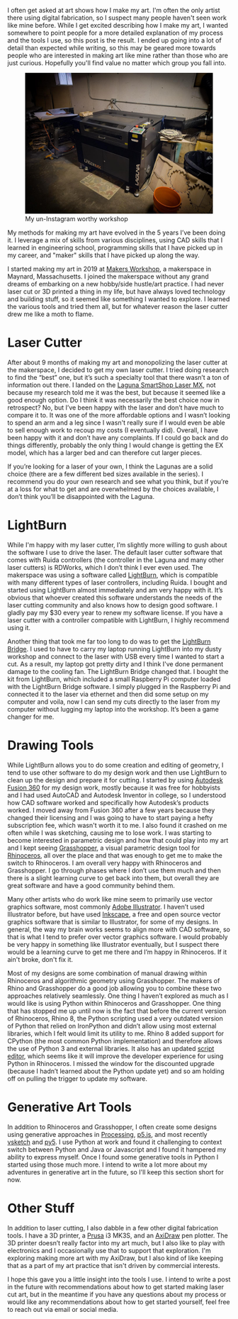 <!--
.. title: The Tools I Use
.. description: A summary and review of the tools I use to make my laser cut wood art
.. slug: the-tools-i-use
.. date: 2024-04-10 21:19:14 UTC-04:00
.. tags: laser cutting,3d printing, plotting,lightburn,rhinoceros
.. category:
.. link:
.. type: text
.. thumbnail: {{% thumbnail "/images/20240412_140056.jpgg" %}}{{% /thumbnail %}}
-->

I often get asked at art shows how I make my art. I'm often the only artist there using digital fabrication, so I suspect many people haven't seen work like mine before. While I get excited describing how I make my art, I wanted somewhere to point people for a more detailed explanation of my process and the tools I use, so this post is the result. I ended up going into a lot of detail than expected while writing, so this may be geared more towards people who are interested in making art like mine rather than those who are just curious. Hopefully you'll find value no matter which group you fall into.

<!-- TEASER_END -->

<figure>
    <img src="/images/20240412_140056.jpg"
         alt="Laser cutter in my workshop">
    <figcaption>My un-Instagram worthy workshop</figcaption>
</figure>

My methods for making my art have evolved in the 5 years I’ve been doing it. I leverage a mix of skills from various disciplines, using CAD skills that I learned in engineering school, programming skills that I have picked up in my career, and "maker" skills that I have picked up along the way.

I started making my art in 2019 at <a href="https://makersworkshop.com/" target="_blank">Makers Workshop</a>, a makerspace in Maynard, Massachusetts. I joined the makerspace without any grand dreams of embarking on a new hobby/side hustle/art practice. I had never laser cut or 3D printed a thing in my life, but have always loved technology and building stuff, so it seemed like something I wanted to explore. I learned the various tools and tried them all, but for whatever reason the laser cutter drew me like a moth to flame.

# Laser Cutter

After about 9 months of making my art and monopolizing the laser cutter at the makerspace, I decided to get my own laser cutter. I tried doing research to find the “best” one, but it’s such a specialty tool that there wasn’t a ton of information out there. I landed on the <a href="https://lagunatools.com/cnc/co2-lasers/smartshop-laser-mx/" target="_blank">Laguna SmartShop Laser MX</a>, not because my research told me it was the best, but because it seemed like a good enough option. Do I think it was necessarily the best choice now in retrospect? No, but I’ve been happy with the laser and don’t have much to compare it to. It was one of the more affordable options and I wasn’t looking to spend an arm and a leg since I wasn't really sure if I would even be able to sell enough work to recoup my costs (I eventually did). Overall, I have been happy with it and don’t have any complaints. If I could go back and do things differently, probably the only thing I would change is getting the EX model, which has a larger bed and can therefore cut larger pieces.

If you’re looking for a laser of your own, I think the Lagunas are a solid choice (there are a few different bed sizes available in the series). I recommend you do your own research and see what you think, but if you’re at a loss for what to get and are overwhelmed by the choices available, I don’t think you’ll be disappointed with the Laguna.

# LightBurn

While I'm happy with my laser cutter, I’m slightly more willing to gush about the software I use to drive the laser. The default laser cutter software that comes with Ruida controllers (the controller in the Laguna and many other laser cutters) is RDWorks, which I don’t think I ever even used. The makerspace was using a software called <a href="https://lightburnsoftware.com/" target="_blank">LightBurn</a>, which is compatible with many different types of laser controllers, including Ruida. I bought and started using LightBurn almost immediately and am very happy with it. It’s obvious that whoever created this software understands the needs of the laser cutting community and also knows how to design good software. I gladly pay my $30 every year to renew my software license. If you have a laser cutter with a controller compatible with LightBurn, I highly recommend using it.

Another thing that took me far too long to do was to get the <a href="https://lightburnsoftware.com/products/lightburn-bridge-kit" target="_blank">LightBurn Bridge</a>. I used to have to carry my laptop running LightBurn into my dusty workshop and connect to the laser with USB every time I wanted to start a cut. As a result, my laptop got pretty dirty and I think I've done permanent damage to the cooling fan. The LightBurn Bridge changed that. I bought the kit from LightBurn, which included a small Raspberry Pi computer loaded with the LightBurn Bridge software. I simply plugged in the Raspberry Pi and connected it to the laser via ethernet and then did some setup on my computer and voila, now I can send my cuts directly to the laser from my computer without lugging my laptop into the workshop. It’s been a game changer for me.

# Drawing Tools

While LightBurn allows you to do some creation and editing of geometry, I tend to use other software to do my design work and then use LightBurn to clean up the design and prepare it for cutting. I started by using <a href="https://www.autodesk.com/products/fusion-360/overview" target="_blank">Autodesk Fusion 360</a> for my design work, mostly because it was free for hobbyists and I had used AutoCAD and Autodesk Inventor in college, so I understood how CAD software worked and specifically how Autodesk’s products worked. I moved away from Fusion 360 after a few years because they changed their licensing and I was going to have to start paying a hefty subscription fee, which wasn't worth it to me. I also found it crashed on me often while I was sketching, causing me to lose work. I was starting to become interested in parametric design and how that could play into my art and I kept seeing <a href="https://www.grasshopper3d.com/" target="_blank">Grasshopper</a>, a visual parametric design tool for <a href="https://www.rhino3d.com/" target="_blank">Rhinoceros</a>, all over the place and that was enough to get me to make the switch to Rhinoceros. I am overall very happy with Rhinoceros and Grasshopper. I go through phases where I don’t use them much and then there is a slight learning curve to get back into them, but overall they are great software and have a good community behind them.

Many other artists who do work like mine seem to primarily use vector graphics software, most commonly <a href="https://www.adobe.com/products/illustrator.html" target="_blank">Adobe Illustrator</a>. I haven’t used Illustrator before, but have used <a href="https://inkscape.org/" target="_blank">Inkscape</a>, a free and open source vector graphics software that is similar to Illustrator, for some of my designs. In general, the way my brain works seems to align more with CAD software, so that is what I tend to prefer over vector graphics software. I would probably be very happy in something like Illustrator eventually, but I suspect there would be a learning curve to get me there and I’m happy in Rhinoceros. If it ain't broke, don't fix it.

Most of my designs are some combination of manual drawing within Rhinoceros and algorithmic geometry using Grasshopper. The makers of Rhino and Grasshopper do a good job allowing you to combine these two approaches relatively seamlessly. One thing I haven’t explored as much as I would like is using Python within Rhinoceros and Grasshopper. One thing that has stopped me up until now is the fact that before the current version of Rhinoceros, Rhino 8, the Python scripting used a very outdated version of Python that relied on IronPython and didn’t allow using most external libraries, which I felt would limit its utility to me. Rhino 8 added support for CPython (the most common Python implementation) and therefore allows the use of Python 3 and external libraries. It also has an updated <a href="https://www.rhino3d.com/features/developer/scripting/#refreshed-editor--new-in-8-" target="_blank">script editor</a>, which seems like it will improve the developer experience for using Python in Rhinoceros. I missed the window for the discounted upgrade (because I hadn’t learned about the Python update yet) and so am holding off on pulling the trigger to update my software.

# Generative Art Tools

In addition to Rhinoceros and Grasshopper, I often create some designs using generative approaches in <a href="https://processing.org/" target="_blank">Processing</a>, <a href="https://p5js.org/" target="_blank">p5.js</a>, and most recently <a href="https://vsketch.readthedocs.io/en/latest/index.html" target="_blank">vsketch</a> and <a href="https://py5coding.org/" target="_blank">py5</a>. I use Python at work and found it challenging to context switch between Python and Java or Javascript and I found it hampered my ability to express myself. Once I found some generative tools in Python I started using those much more. I intend to write a lot more about my adventures in generative art in the future, so I'll keep this section short for now.

# Other Stuff

In addition to laser cutting, I also dabble in a few other digital fabrication tools. I have a 3D printer, a <a href="https://www.prusa3d.com/" target="_blank">Prusa</a> i3 MK3S, and an <a href="https://axidraw.com/" target="_blank">AxiDraw</a> pen plotter. The 3D printer doesn’t really factor into my art much, but I also like to play with electronics and I occasionally use that to support that exploration. I'm exploring making more art with my AxiDraw, but I also kind of like keeping that as a part of my art practice that isn't driven by commercial interests.

I hope this gave you a little insight into the tools I use. I intend to write a post in the future with recommendations about how to get started making laser cut art, but in the meantime if you have any questions about my process or would like any recommendations about how to get started yourself, feel free to reach out via email or social media.
